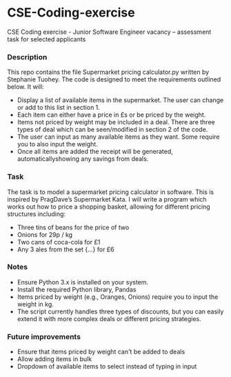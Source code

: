# CSE-Coding-exercise
CSE Coding exercise - Junior Software Engineer vacancy – assessment task for selected applicants

### Description
This repo contains the file Supermarket pricing calculator.py written by Stephanie Tuohey. The code is designed to meet the requirements outlined below. It will:
- Display a list of available items in the supermarket. The user can change or add to this list in section 1.
- Each item can either have a price in £s or be priced by the weight.
- Items not priced by weight may be included in a deal. There are three types of deal which can be seen/modified in section 2 of the code.
- The user can input as many available items as they want. Some require you to also input the weight.
- Once all items are added the receipt will be generated, automaticallyshowing any savings from deals.


### Task
The task is to model a supermarket pricing calculator in software. This is inspired by PragDave’s
Supermarket Kata.
I will write a program which works out how to price a shopping basket, allowing for
different pricing structures including:
- Three tins of beans for the price of two
- Onions for 29p / kg
- Two cans of coca-cola for £1
- Any 3 ales from the set {...} for £6

### Notes
- Ensure Python 3.x is installed on your system.
- Install the required Python library, Pandas
- Items priced by weight (e.g., Oranges, Onions) require you to input the weight in kg.
- The script currently handles three types of discounts, but you can easily extend it with more complex deals or different pricing strategies.

### Future improvements
- Ensure that items priced by weight can't be added to deals
- Allow adding items in bulk
- Dropdown of available items to select instead of typing in input

